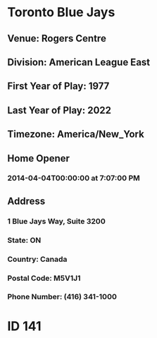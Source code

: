 # Toronto Blue Jays
## Venue: Rogers Centre
## Division: American League East
## First Year of Play: 1977
## Last Year of Play: 2022
## Timezone: America/New_York
## Home Opener
### 2014-04-04T00:00:00 at 7:07:00 PM
## Address
### 1 Blue Jays Way, Suite 3200
### State: ON
### Country: Canada
### Postal Code: M5V1J1
### Phone Number: (416) 341-1000
# ID 141